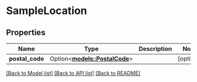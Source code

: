 # SampleLocation

## Properties

Name | Type | Description | Notes
------------ | ------------- | ------------- | -------------
**postal_code** | Option<[**models::PostalCode**](PostalCode.md)> |  | [optional]

[[Back to Model list]](../README.md#documentation-for-models) [[Back to API list]](../README.md#documentation-for-api-endpoints) [[Back to README]](../README.md)


